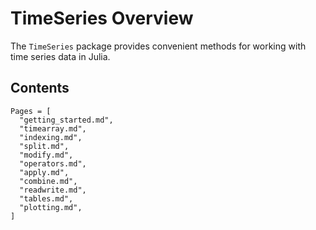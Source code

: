 # TimeSeries Overview

The `TimeSeries` package provides convenient methods for working with time
series data in Julia.

## Contents

```@contents
Pages = [
  "getting_started.md",
  "timearray.md",
  "indexing.md",
  "split.md",
  "modify.md",
  "operators.md",
  "apply.md",
  "combine.md",
  "readwrite.md",
  "tables.md",
  "plotting.md",
]
```
